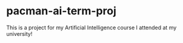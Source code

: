 # pacman-ai-term-proj
This is a project for my Artificial Intelligence course I attended at my university!
